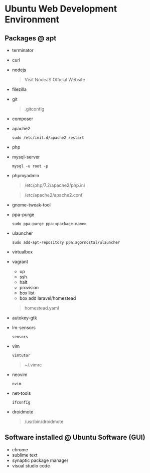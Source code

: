 # Ubuntu Web Development Environment
## Packages @ apt
* terminator
* curl
* nodejs
   > Visit NodeJS Official Website
* filezilla
* git
   > .gitconfig
* composer
* apache2
   ```shell
   sudo /etc/init.d/apache2 restart
   ```
* php
* mysql-server
   ```shell
   mysql -u root -p
   ```
* phpmyadmin
   > /etc/php/7.2/apache2/php.ini

   > /etc/apache2/apache2.conf
* gnome-tweak-tool
* ppa-purge
   ```shell
   sudo ppa-purge ppa:<package-name>
   ```
* ulauncher
   ```shell
   sudo add-apt-repository ppa:agornostal/ulauncher
   ```
* virtualbox
* vagrant
   * up
   * ssh
   * halt
   * provision
   * box list
   * box add laravel/homestead
   > homestead.yaml
* autokey-gtk
* lm-sensors
   ```shell
   sensors
   ```
* vim
   ```shell
   vimtutor
   ```
   > ~/.vimrc
* neovim
   ```shell
   nvim
   ```
* net-tools
   ```shell
   ifconfig
   ```
* droidmote
   > /usr/bin/droidmote

## Software installed @ Ubuntu Software (GUI)
* chrome
* sublime text
* synaptic package manager
* visual studio code